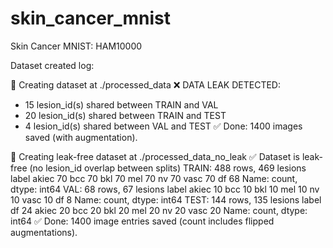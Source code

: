 # skin_cancer_mnist
Skin Cancer MNIST: HAM10000

Dataset created log:

🔧 Creating dataset at ./processed_data
❌ DATA LEAK DETECTED:
  - 15 lesion_id(s) shared between TRAIN and VAL
  - 20 lesion_id(s) shared between TRAIN and TEST
  - 4 lesion_id(s) shared between VAL and TEST
✅ Done: 1400 images saved (with augmentation).

🔧 Creating leak-free dataset at ./processed_data_no_leak
✅ Dataset is leak-free (no lesion_id overlap between splits)
TRAIN: 488 rows, 469 lesions
label
akiec    70
bcc      70
bkl      70
mel      70
nv       70
vasc     70
df       68
Name: count, dtype: int64
VAL: 68 rows, 67 lesions
label
akiec    10
bcc      10
bkl      10
mel      10
nv       10
vasc     10
df        8
Name: count, dtype: int64
TEST: 144 rows, 135 lesions
label
df       24
akiec    20
bcc      20
bkl      20
mel      20
nv       20
vasc     20
Name: count, dtype: int64
✅ Done: 1400 image entries saved (count includes flipped augmentations).
